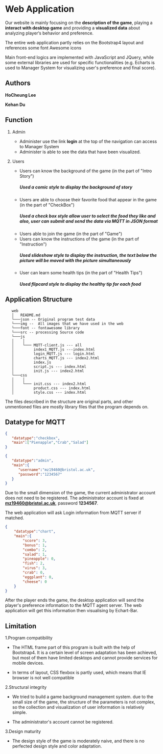 # Web Application

Our website is mainly focusing on the **description of the game**, playing a **interact with desktop game** and providing a **visualized data** about analyzing player‘s behavior and preference.

The entire web application partly relies on the Bootstrap4 layout and references some font Awesome icons

Main front-end logics are implemented with JavaScript and JQuery, while some external libraries are used for specific functionalities (e.g. Echarts is used to Manager System for visualizing user's preference and final score).

## Authors

**HoCheung Lee**

**Kehan Du**

## Function

1. Admin
   * Administer use the link **login** at the top of the navigation can access to Manager System
   * Administer is able to see the data that have been visualized.
  
2. Users
   * Users can know the background of the game (in the part of "Intro Story")
      ##### Used a comic style to display the background of story
   * Users are able to choose their favorite food that appear in the game (in the part of "CheckBox")
      ##### Used a check box style allow user to select the food they like and also, user can submit and send the data via  MQTT in JSON format
   * Users able to join the game (in the part of "Game")
   * Users can know the instructions of the game (in the part of "Instruction")
      ##### Used slideshow style to display the instruction, the text below the picture will be moved with the picture simultaneously
   * User can learn some health tips (in the part of "Health Tips")
      ##### Used flipcard style to display the healthy tip for each food
  
## Application Structure
 ```
    web
    │   README.md
    └───json -- Original program test data
    └───img --  All images that we have used in the web
    └───font -- fontawesome library
    └───src -- processing Source code
    └───js
    │    │
    │    └─── MQTT-client.js --- all
    │         index1_MQTT.js ---index.html
    │         login_MQTT.js --- login.html
    │         charts_MQTT.js --- index2.html
    │         index.js
    │         script.js --- index.html
    │         init.js --- index2.html
    └───css
    │    │
    │    └─── init.css --- index2.html
    │         product.css --- index.html
    │         style.css --- index.html
```
The files described in the structure are original parts, and other unmentioned files are mostly library files that the program depends on.


## Datatype for MQTT

```json
{
   "datatype":"checkbox",
   "main":["Pienapple","Crab","Salad"]
}
```

```json
{
   "datatype":"admin",
   "main":{
      "username":"mz19460@bristol.ac.uk",
      "password":"1234567"
   }
}
```
Due to the small dimension of the game, the current administrator account does not need to be registered. The administrator account is fixed at **mz19460@bristol.ac.uk**, password **1234567**.

The web application will  ask Login  information from MQTT server if matched.

```json
{
    "datatype":"chart",
    "main":{
        "score": 3,
        "bonus": 1,
        "combo": 2,
        "salad": 1,
        "pineapple": 0,
        "fish": 2,
        "virus": 3,
        "crab": 0,
        "eggplant": 0,
        "cheese": 0
    }
}
```
After the player ends the game, the desktop application will send the player's preference information to the MQTT agent server. The web application will get this information then visualising by Echart-Bar. 

## Limitation

1.Program compatibility

- The HTML frame part of this program is built with the help of Bootstrap4. It is a certain level of screen adaptation has been achieved, but most of them have limited desktops and cannot provide services for mobile devices.

- In terms of layout, CSS flexbox is partly used, which means that IE browser is not well compatible

2.Structural integrity

- We tried to build a game background management system. due to the small size of the game, the structure of the parameters is not complex, so the collection and visualization of user information is relatively simple.

- The administrator's account cannot be registered.

3.Design maturity

- The design style of the game is moderately naive, and there is no perfected design style and color adaptation.

